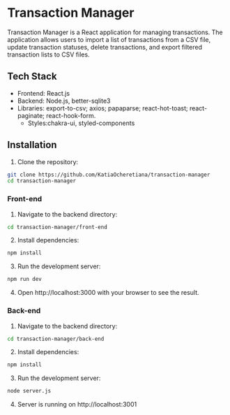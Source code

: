 # Transaction Manager

Transaction Manager is a React application for managing transactions. The application allows users to import a list of transactions from a CSV file, update transaction statuses, delete transactions, and export filtered transaction lists to CSV files.

## Tech Stack

- Frontend: React.js
- Backend: Node.js, better-sqlite3
- Libraries:
  export-to-csv;
  axios;
  papaparse;
  react-hot-toast;
  react-paginate;
  react-hook-form.
  - Styles:chakra-ui, styled-components

## Installation

1. Clone the repository:

```bash
git clone https://github.com/KatiaOcheretiana/transaction-manager
cd transaction-manager
```

### Front-end

1. Navigate to the backend directory:

```bash
cd transaction-manager/front-end
```

2. Install dependencies:

```bash
npm install
```

3. Run the development server:

```bash
npm run dev
```

4. Open http://localhost:3000 with your browser to see the result.

### Back-end

1. Navigate to the backend directory:

```bash
cd transaction-manager/back-end
```

2. Install dependencies:

```bash
npm install
```

3. Run the development server:

```bash
node server.js
```

4. Server is running on http://localhost:3001
